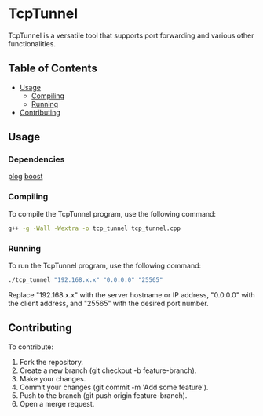 # TcpTunnel

TcpTunnel is a versatile tool that supports port forwarding and various other functionalities.

## Table of Contents

- [Usage](#usage)
  - [Compiling](#compiling)
  - [Running](#running)
- [Contributing](#contributing)

## Usage

### Dependencies 

[plog](https://github.com/SergiusTheBest/plog)
[boost](https://www.boost.org/)

### Compiling

To compile the TcpTunnel program, use the following command:

```bash
g++ -g -Wall -Wextra -o tcp_tunnel tcp_tunnel.cpp
```

### Running

To run the TcpTunnel program, use the following command:

```bash
./tcp_tunnel "192.168.x.x" "0.0.0.0" "25565"
```

Replace "192.168.x.x" with the server hostname or IP address, "0.0.0.0" with the client address, and "25565" with the desired port number.

## Contributing

To contribute:

1. Fork the repository.
2. Create a new branch (git checkout -b feature-branch).
3. Make your changes.
4. Commit your changes (git commit -m 'Add some feature').
5. Push to the branch (git push origin feature-branch).
6. Open a merge request.